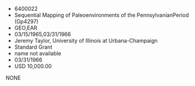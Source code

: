 * 6400022
* Sequential Mapping of Paleoenvironments of the PennsylvanianPeriod (Gp4297)
* GEO,EAR
* 03/15/1965,03/31/1966
* Jeremy Taylor, University of Illinois at Urbana-Champaign
* Standard Grant
*   name not available
* 03/31/1966
* USD 10,000.00

NONE